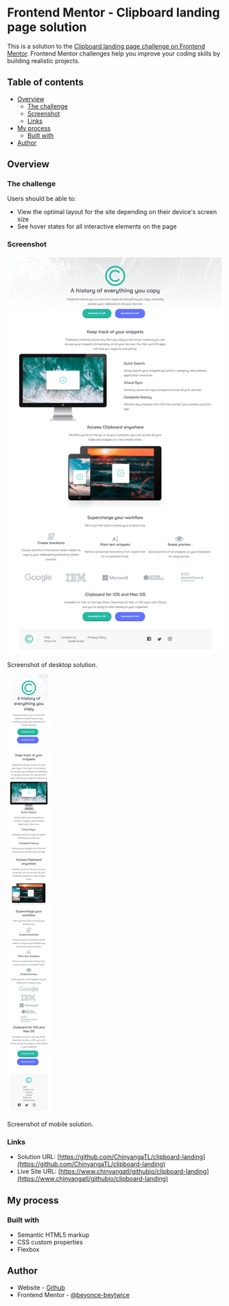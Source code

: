 # Frontend Mentor - Clipboard landing page solution

This is a solution to the [Clipboard landing page challenge on Frontend Mentor](https://www.frontendmentor.io/challenges/clipboard-landing-page-5cc9bccd6c4c91111378ecb9). Frontend Mentor challenges help you improve your coding skills by building realistic projects. 

## Table of contents

- [Overview](#overview)
  - [The challenge](#the-challenge)
  - [Screenshot](#screenshot)
  - [Links](#links)
- [My process](#my-process)
  - [Built with](#built-with)
- [Author](#author)

## Overview

### The challenge

Users should be able to:

- View the optimal layout for the site depending on their device's screen size
- See hover states for all interactive elements on the page

### Screenshot

![](./screenshot.png)

Screenshot of desktop solution.

![](./screenshot-mobile.png)

Screenshot of mobile solution.

### Links

- Solution URL: [https://github.com/ChinyangaTL/clipboard-landing](https://github.com/ChinyangaTL/clipboard-landing)
- Live Site URL: [https://www.chinyangatl/githubio/clipboard-landing](https://www.chinyangatl/githubio/clipboard-landing)

## My process

### Built with

- Semantic HTML5 markup
- CSS custom properties
- Flexbox

## Author

- Website - [Github](https://github.com/ChinyangaTL)
- Frontend Mentor - [@beyonce-beytwice](https://www.frontendmentor.io/profile/beyonce-beytwice)
